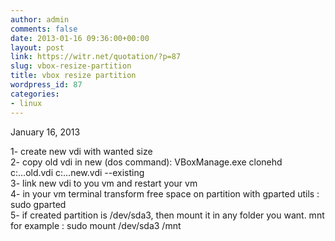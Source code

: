 ```yaml
---
author: admin
comments: false
date: 2013-01-16 09:36:00+00:00
layout: post
link: https://witr.net/quotation/?p=87
slug: vbox-resize-partition
title: vbox resize partition
wordpress_id: 87
categories:
- linux
---
```


January 16, 2013  
  
  
1- create new vdi with wanted size  
2- copy old vdi in new (dos command): VBoxManage.exe clonehd c:...old.vdi c:...new.vdi --existing  
3- link new vdi to you vm and restart your vm  
4- in your vm terminal transform free space on partition with gparted utils : sudo gparted  
5- if created partition is /dev/sda3, then mount it in any folder you want. mnt for example : sudo mount /dev/sda3 /mnt
